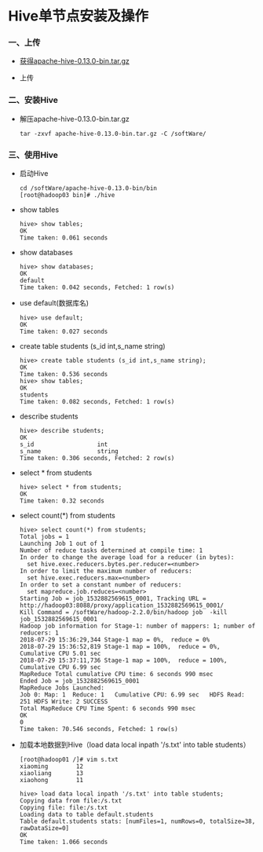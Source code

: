 # Hive单节点安装及操作

### 一、上传

* [获得apache-hive-0.13.0-bin.tar.gz](https://github.com/sunnyandgood/BigData/blob/master/Hive/apache-hive-0.13.0-bin.tar.gz)

* 上传

### 二、安装Hive

* 解压apache-hive-0.13.0-bin.tar.gz

      tar -zxvf apache-hive-0.13.0-bin.tar.gz -C /softWare/

### 三、使用Hive

* 启动Hive

      cd /softWare/apache-hive-0.13.0-bin/bin
      [root@hadoop03 bin]# ./hive

* show tables

      hive> show tables;
      OK
      Time taken: 0.061 seconds

* show databases

      hive> show databases;
      OK
      default
      Time taken: 0.042 seconds, Fetched: 1 row(s)

* use default(数据库名)

      hive> use default;
      OK
      Time taken: 0.027 seconds

* create table students (s_id int,s_name string)

      hive> create table students (s_id int,s_name string);
      OK
      Time taken: 0.536 seconds
      hive> show tables;
      OK
      students
      Time taken: 0.082 seconds, Fetched: 1 row(s)

* describe students

      hive> describe students;
      OK
      s_id                	int                 	                    
      s_name              	string              	                    
      Time taken: 0.306 seconds, Fetched: 2 row(s)

* select * from students

      hive> select * from students;
      OK
      Time taken: 0.32 seconds

* select count(*) from students

      hive> select count(*) from students;
      Total jobs = 1
      Launching Job 1 out of 1
      Number of reduce tasks determined at compile time: 1
      In order to change the average load for a reducer (in bytes):
        set hive.exec.reducers.bytes.per.reducer=<number>
      In order to limit the maximum number of reducers:
        set hive.exec.reducers.max=<number>
      In order to set a constant number of reducers:
        set mapreduce.job.reduces=<number>
      Starting Job = job_1532882569615_0001, Tracking URL = http://hadoop03:8088/proxy/application_1532882569615_0001/
      Kill Command = /softWare/hadoop-2.2.0/bin/hadoop job  -kill job_1532882569615_0001
      Hadoop job information for Stage-1: number of mappers: 1; number of reducers: 1
      2018-07-29 15:36:29,344 Stage-1 map = 0%,  reduce = 0%
      2018-07-29 15:36:52,819 Stage-1 map = 100%,  reduce = 0%, Cumulative CPU 5.01 sec
      2018-07-29 15:37:11,736 Stage-1 map = 100%,  reduce = 100%, Cumulative CPU 6.99 sec
      MapReduce Total cumulative CPU time: 6 seconds 990 msec
      Ended Job = job_1532882569615_0001
      MapReduce Jobs Launched: 
      Job 0: Map: 1  Reduce: 1   Cumulative CPU: 6.99 sec   HDFS Read: 251 HDFS Write: 2 SUCCESS
      Total MapReduce CPU Time Spent: 6 seconds 990 msec
      OK
      0
      Time taken: 70.546 seconds, Fetched: 1 row(s)

* 加载本地数据到Hive（load data local inpath '/s.txt' into table students）
      
      [root@hadoop01 /]# vim s.txt
      xiaoming        12
      xiaoliang       13
      xiaohong        11

      hive> load data local inpath '/s.txt' into table students;
      Copying data from file:/s.txt
      Copying file: file:/s.txt
      Loading data to table default.students
      Table default.students stats: [numFiles=1, numRows=0, totalSize=38, rawDataSize=0]
      OK
      Time taken: 1.066 seconds


